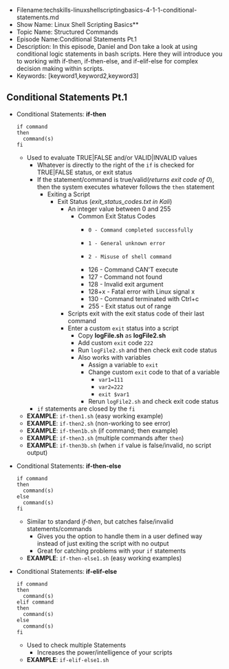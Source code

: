+ Filename:techskills-linuxshellscriptingbasics-4-1-1-conditional-statements.md
+ Show Name: Linux Shell Scripting Basics**
+ Topic Name: Structured Commands
+ Episode Name:Conditional Statements Pt.1
+ Description: In this episode, Daniel and Don take a look at using conditional 
logic statements in bash scripts. Here they will introduce you to working with 
if-then, if-then-else, and if-elif-else for complex decision making within scripts.
+ Keywords: [keyword1,keyword2,keyword3]


Conditional Statements Pt.1
--------------------------------------------------------------------------------

+ Conditional Statements: **if-then**
  ```
  if command
  then
    command(s)
  fi
  ```
  - Used to evaluate TRUE|FALSE and/or VALID|INVALID values
    + Whatever is directly to the right of the `if` is checked for TRUE|FALSE
      status, or exit status
    + If the statement/command is true/valid(*returns exit code of 0*), then the
      system executes whatever follows the `then` statement
      - Exiting a Script
        + Exit Status (*exit_status_codes.txt in Kali*)
          - An integer value between 0 and 255
            + Common Exit Status Codes
              -     0 - Command completed successfully
              -     1 - General unknown error
              -     2 - Misuse of shell command
              -   126 - Command CAN'T execute
              -   127 - Command not found
              -   128 - Invalid exit argument
              - 128+x - Fatal error with Linux signal x
              -   130 - Command terminated with Ctrl+c
              -   255 - Exit status out of range
          - Scripts exit with the exit status code of their last command
          - Enter a custom `exit` status into a script
            + Copy **logFile.sh** as **logFile2.sh**
            + Add custom `exit` code `222`
            + Run `logFile2.sh` and then check exit code status
            + Also works with variables
              - Assign a variable to `exit`
              - Change custom `exit` code to that of a variable
                + `var1=111`
                + `var2=222`
                + `exit $var1`
              - Rerun `logFile2.sh` and check exit code status
    + `if` statements are closed by the `fi`
  - **EXAMPLE**: `if-then1.sh` (easy working example)
  - **EXAMPLE**: `if-then2.sh` (non-working to see error)
  - **EXAMPLE**: `if-then1b.sh` (if command; then example)
  - **EXAMPLE**: `if-then3.sh`  (multiple commands after `then`)
  - **EXAMPLE**: `if-then3b.sh` (when `if` value is false/invalid, no script output)


+ Conditional Statements: **if-then-else**
  ```
  if command
  then
    command(s)
  else
    command(s)
  fi
  ```
  - Similar to standard *if-then*, but catches false/invalid statements/commands
    + Gives you the option to handle them in a user defined way instead of just
      exiting the script with no output
    + Great for catching problems with your `if` statements
  - **EXAMPLE**: `if-then-else1.sh` (easy working examples)

+ Conditional Statements: **if-elif-else**
  ```
  if command
  then
    command(s)
  elif command
  then
    command(s)
  else
    command(s)
  fi
  ```
  - Used to check multiple Statements
    + Increases the power/intelligence of your scripts
  - **EXAMPLE**: `if-elif-else1.sh`
